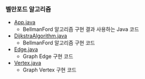 ### 벨만포드 알고리즘
- <a href="https://github.com/hongjw1991/Java-DataStructure-Algorithm-DesignPattern/tree/master/algorithm/problem_solve/shortest_path/bellmanford/App.java">App.java</a>
    - BellmanFord 알고리즘 구현 결과 사용하는 Java 코드
- <a href="https://github.com/hongjw1991/Java-DataStructure-Algorithm-DesignPattern/tree/master/algorithm/problem_solve/shortest_path/bellmanford/BellmanFord.java">DijkstraAlgorithm.java</a>
    - BellmanFord 알고리즘 구현 코드
- <a href="https://github.com/hongjw1991/Java-DataStructure-Algorithm-DesignPattern/tree/master/algorithm/problem_solve/shortest_path/bellmanford/Edge.java">Edge.java</a>
    - Graph Edge 구현 코드
- <a href="https://github.com/hongjw1991/Java-DataStructure-Algorithm-DesignPattern/tree/master/algorithm/problem_solve/shortest_path/bellmanford/Vertex.java">Vertex.java</a>
    - Graph Vertex 구현 코드